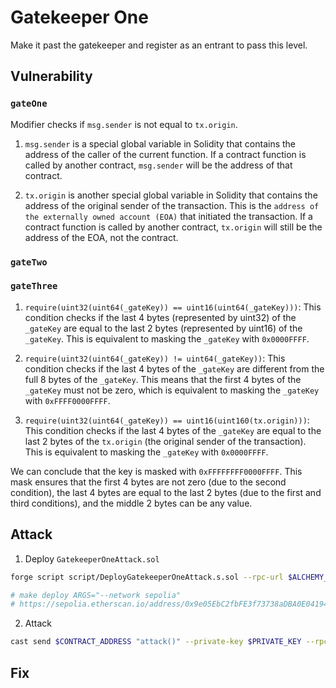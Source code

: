 # Gatekeeper One

Make it past the gatekeeper and register as an entrant to pass this level.

## Vulnerability

### `gateOne` 

Modifier checks if `msg.sender` is not equal to `tx.origin`.

1. `msg.sender` is a special global variable in Solidity that contains the address of the caller of the current function. If a contract function is called by another contract, `msg.sender` will be the address of that contract.

2. `tx.origin` is another special global variable in Solidity that contains the address of the original sender of the transaction. This is the `address of the externally owned account (EOA)` that initiated the transaction. If a contract function is called by another contract, `tx.origin` will still be the address of the EOA, not the contract.

### `gateTwo` 

### `gateThree`

1. `require(uint32(uint64(_gateKey)) == uint16(uint64(_gateKey)))`: This condition checks if the last 4 bytes (represented by uint32) of the `_gateKey` are equal to the last 2 bytes (represented by uint16) of the `_gateKey`. This is equivalent to masking the `_gateKey` with `0x0000FFFF`.

2. `require(uint32(uint64(_gateKey)) != uint64(_gateKey))`: This condition checks if the last 4 bytes of the `_gateKey` are different from the full 8 bytes of the `_gateKey`. This means that the first 4 bytes of the `_gateKey` must not be zero, which is equivalent to masking the `_gateKey` with `0xFFFF0000FFFF`.

3. `require(uint32(uint64(_gateKey)) == uint16(uint160(tx.origin)))`: This condition checks if the last 4 bytes of the `_gateKey` are equal to the last 2 bytes of the `tx.origin` (the original sender of the transaction). This is equivalent to masking the `_gateKey` with `0x0000FFFF`.

We can conclude that the key is masked with `0xFFFFFFFF0000FFFF`. This mask ensures that the first 4 bytes are not zero (due to the second condition), the last 4 bytes are equal to the last 2 bytes (due to the first and third conditions), and the middle 2 bytes can be any value.


## Attack

1. Deploy `GatekeeperOneAttack.sol`

```bash
forge script script/DeployGatekeeperOneAttack.s.sol --rpc-url $ALCHEMY_RPC_URL --private-key $PRIVATE_KEY --broadcast --verify --etherscan-api-key $ETHERSCAN_API_KEY -vvvv --legacy

# make deploy ARGS="--network sepolia"
# https://sepolia.etherscan.io/address/0x9e05EbC2fbFE3f73738aDBA0E04194dBd285c947
```
2. Attack

```bash
cast send $CONTRACT_ADDRESS "attack()" --private-key $PRIVATE_KEY --rpc-url $ALCHEMY_RPC_URL --legacy
```

## Fix

